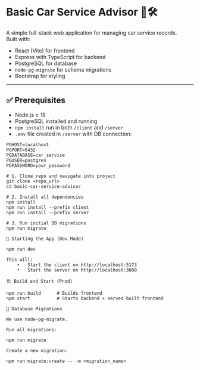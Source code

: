 # Basic Car Service Advisor 🚗🛠️

A simple full-stack web application for managing car service records.  
Built with:

- React (Vite) for frontend
- Express with TypeScript for backend
- PostgreSQL for database
- `node-pg-migrate` for schema migrations
- Bootstrap for styling

---

## ✅ Prerequisites

- Node.js ≥ 18
- PostgreSQL installed and running
- `npm install` run in both `/client` and `/server`
- `.env` file created in `/server` with DB connection:

```env
PGHOST=localhost
PGPORT=5432
PGDATABASE=car_service
PGUSER=postgres
PGPASSWORD=your_password

# 1. Clone repo and navigate into project
git clone <repo_url>
cd basic-car-service-advisor

# 2. Install all dependencies
npm install
npm run install --prefix client
npm run install --prefix server

# 3. Run initial DB migrations
npm run migrate

🚀 Starting the App (Dev Mode)

npm run dev

This will:
	•	Start the client on http://localhost:5173
	•	Start the server on http://localhost:3000

🏗️ Build and Start (Prod)

npm run build      # Builds frontend
npm start          # Starts backend + serves built frontend

🔄 Database Migrations

We use node-pg-migrate.

Run all migrations:

npm run migrate

Create a new migration:

npm run migrate:create -- -m <migration_name>